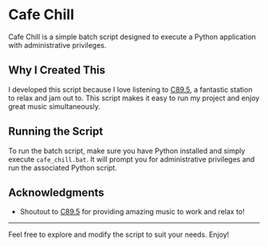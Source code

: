 # Cafe Chill

Cafe Chill is a simple batch script designed to execute a Python application with administrative privileges.

## Why I Created This
I developed this script because I love listening to [C89.5](https://www.c895.org), a fantastic station to relax and jam out to. This script makes it easy to run my project and enjoy great music simultaneously.

## Running the Script
To run the batch script, make sure you have Python installed and simply execute `cafe_chill.bat`. It will prompt you for administrative privileges and run the associated Python script.

## Acknowledgments
- Shoutout to [C89.5](https://www.c895.org) for providing amazing music to work and relax to!

---

Feel free to explore and modify the script to suit your needs. Enjoy!
